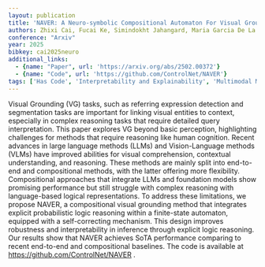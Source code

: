```yaml
---
layout: publication
title: 'NAVER: A Neuro-symbolic Compositional Automaton For Visual Grounding With Explicit Logic Reasoning'
authors: Zhixi Cai, Fucai Ke, Simindokht Jahangard, Maria Garcia De La Banda, Reza Haffari, Peter J. Stuckey, Hamid Rezatofighi
conference: "Arxiv"
year: 2025
bibkey: cai2025neuro
additional_links:
  - {name: "Paper", url: 'https://arxiv.org/abs/2502.00372'}
  - {name: "Code", url: 'https://github.com/ControlNet/NAVER'}
tags: ['Has Code', 'Interpretability and Explainability', 'Multimodal Models', 'Security']
---
```

Visual Grounding (VG) tasks, such as referring expression detection and
segmentation tasks are important for linking visual entities to context,
especially in complex reasoning tasks that require detailed query
interpretation. This paper explores VG beyond basic perception, highlighting
challenges for methods that require reasoning like human cognition. Recent
advances in large language methods (LLMs) and Vision-Language methods (VLMs)
have improved abilities for visual comprehension, contextual understanding, and
reasoning. These methods are mainly split into end-to-end and compositional
methods, with the latter offering more flexibility. Compositional approaches
that integrate LLMs and foundation models show promising performance but still
struggle with complex reasoning with language-based logical representations. To
address these limitations, we propose NAVER, a compositional visual grounding
method that integrates explicit probabilistic logic reasoning within a
finite-state automaton, equipped with a self-correcting mechanism. This design
improves robustness and interpretability in inference through explicit logic
reasoning. Our results show that NAVER achieves SoTA performance comparing to
recent end-to-end and compositional baselines. The code is available at
https://github.com/ControlNet/NAVER .
